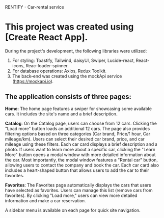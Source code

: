 RENTIFY - Car-rental service

# This project was created using [Create React App].

During the project's development, the following libraries were utilized:

1. For styling: Toastify, Tailwind, daisyUI, Swiper, Lucide-react, React-icons,
   Reac-loader-spinner.
2. For database operations: Axios, Redux Toolkit.
3. The back-end was created using the mockApi service (https://mockapi.io).

## The application consists of three pages:

**Home**: The home page features a swiper for showcasing some available cars. It
includes the site's name and a brief description.

**Catalog**: On the Catalog page, users can choose from 12 cars. Clicking the
"Load more" button loads an additional 12 cars. The page also provides filtering
options based on three categories (Car brand, Price/1 hour, Car mileage/km).
Users can select their desired car brand, price, and car mileage using these
filters. Each car card displays a brief description and a photo. If users want
to learn more about a specific car, clicking the "Learn More" button opens a
modal window with more detailed information about the car. Most importantly, the
modal window features a "Rental car" button, allowing users to contact the
company and book the car. Each car card also includes a heart-shaped button that
allows users to add the car to their favorites.

**Favorites**: The Favorites page automatically displays the cars that users
have selected as favorites. Users can manage this list (remove cars from
favorites). By clicking "Load more," users can view more detailed information
and make a car reservation.

A sidebar menu is available on each page for quick site navigation.
